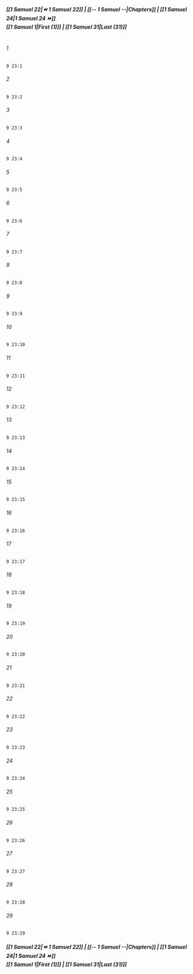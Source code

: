 
##### **[[1 Samuel 22|⏪ 1 Samuel 22]] | [[-- 1 Samuel --|Chapters]] | [[1 Samuel 24|1 Samuel 24 ⏩]]**<br>**[[1 Samuel 1|First (1)]] | [[1 Samuel 31|Last (31)]]**<br><br>

###### 1
``` verse
9 23:1
```
###### 2
``` verse
9 23:2
```
###### 3
``` verse
9 23:3
```
###### 4
``` verse
9 23:4
```
###### 5
``` verse
9 23:5
```
###### 6
``` verse
9 23:6
```
###### 7
``` verse
9 23:7
```
###### 8
``` verse
9 23:8
```
###### 9
``` verse
9 23:9
```
###### 10
``` verse
9 23:10
```
###### 11
``` verse
9 23:11
```
###### 12
``` verse
9 23:12
```
###### 13
``` verse
9 23:13
```
###### 14
``` verse
9 23:14
```
###### 15
``` verse
9 23:15
```
###### 16
``` verse
9 23:16
```
###### 17
``` verse
9 23:17
```
###### 18
``` verse
9 23:18
```
###### 19
``` verse
9 23:19
```
###### 20
``` verse
9 23:20
```
###### 21
``` verse
9 23:21
```
###### 22
``` verse
9 23:22
```
###### 23
``` verse
9 23:23
```
###### 24
``` verse
9 23:24
```
###### 25
``` verse
9 23:25
```
###### 26
``` verse
9 23:26
```
###### 27
``` verse
9 23:27
```
###### 28
``` verse
9 23:28
```
###### 29
``` verse
9 23:29
```

##### **[[1 Samuel 22|⏪ 1 Samuel 22]] | [[-- 1 Samuel --|Chapters]] | [[1 Samuel 24|1 Samuel 24 ⏩]]**<br>**[[1 Samuel 1|First (1)]] | [[1 Samuel 31|Last (31)]]**
